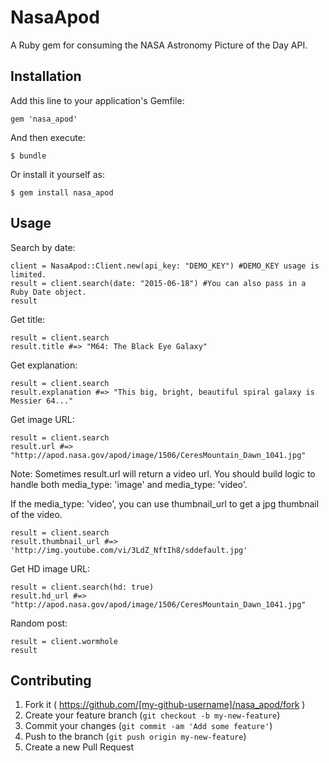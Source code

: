 # NasaApod

A Ruby gem for consuming the NASA Astronomy Picture of the Day API. 

## Installation

Add this line to your application's Gemfile:

    gem 'nasa_apod'

And then execute:

    $ bundle

Or install it yourself as:

    $ gem install nasa_apod

## Usage

Search by date:
```
client = NasaApod::Client.new(api_key: "DEMO_KEY") #DEMO_KEY usage is limited.
result = client.search(date: "2015-06-18") #You can also pass in a Ruby Date object. 
result
```

Get title:

```
result = client.search
result.title #=> "M64: The Black Eye Galaxy"
```

Get explanation:

```
result = client.search
result.explanation #=> "This big, bright, beautiful spiral galaxy is Messier 64..."
```

Get image URL:

```
result = client.search
result.url #=> "http://apod.nasa.gov/apod/image/1506/CeresMountain_Dawn_1041.jpg"
```

Note: Sometimes result.url will return a video url. You should build logic to handle both media_type: 'image' and media_type: 'video'.

If the media_type: 'video', you can use thumbnail_url to get a jpg thumbnail of the video.

```
result = client.search
result.thumbnail_url #=> 'http://img.youtube.com/vi/3LdZ_NftIh8/sddefault.jpg' 
```

Get HD image URL:

```
result = client.search(hd: true) 
result.hd_url #=> "http://apod.nasa.gov/apod/image/1506/CeresMountain_Dawn_1041.jpg"
```

Random post:
```
result = client.wormhole
result
```

## Contributing

1. Fork it ( https://github.com/[my-github-username]/nasa_apod/fork )
2. Create your feature branch (`git checkout -b my-new-feature`)
3. Commit your changes (`git commit -am 'Add some feature'`)
4. Push to the branch (`git push origin my-new-feature`)
5. Create a new Pull Request
